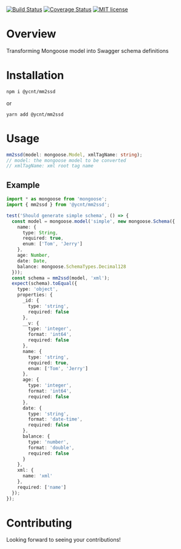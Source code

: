 [![Build Status](https://travis-ci.org/yc-node-typescript/mm2ssd.svg?branch=master)](https://travis-ci.org/yc-node-typescript/mm2ssd.svg?branch=master)
[![Coverage Status](https://coveralls.io/repos/github/yc-node-typescript/mm2ssd/badge.svg?branch=master)](https://coveralls.io/github/yc-node-typescript/mm2ssd?branch=master)
[![MIT license](http://img.shields.io/badge/license-MIT-brightgreen.svg)](http://opensource.org/licenses/MIT)

# Overview

Transforming Mongoose model into Swagger schema definitions

# Installation

```bash
npm i @ycnt/mm2ssd
```
or
```
yarn add @ycnt/mm2ssd
```

# Usage

```ts
mm2ssd(model: mongoose.Model, xmlTagName: string);
// model: the mongoose model to be converted
// xmlTagName: xml root tag name
```

## Example

```ts
import * as mongoose from 'mongoose';
import { mm2ssd } from '@ycnt/mm2ssd';

test('Should generate simple schema', () => {
  const model = mongoose.model('simple', new mongoose.Schema({
    name: {
      type: String,
      required: true,
      enum: ['Tom', 'Jerry']
    },
    age: Number,
    date: Date,
    balance: mongoose.SchemaTypes.Decimal128
  }));
  const schema = mm2ssd(model, 'xml');
  expect(schema).toEqual({
    type: 'object',
    properties: {
      _id: {
        type: 'string',
        required: false
      },
      __v: {
        type: 'integer',
        format: 'int64',
        required: false
      },
      name: {
        type: 'string',
        required: true,
        enum: ['Tom', 'Jerry']
      },
      age: {
        type: 'integer',
        format: 'int64',
        required: false
      },
      date: {
        type: 'string',
        format: 'date-time',
        required: false
      },
      balance: {
        type: 'number',
        format: 'double',
        required: false
      }
    },
    xml: {
      name: 'xml'
    },
    required: ['name']
  });
});
```

# Contributing

Looking forward to seeing your contributions!